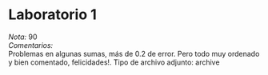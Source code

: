 # Laboratorio 1  
*Nota:* 90  
*Comentarios:*  
Problemas en algunas sumas, más de 0.2 de error. Pero todo muy ordenado y bien comentado, felicidades!.
Tipo de archivo adjunto: archive
